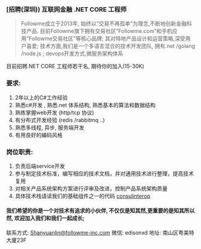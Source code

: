 ### [招聘(深圳)) 互联网金融 .NET CORE 工程师


>Followme成立于2013年, 始终以”交易不再孤单”为理念,不断地创新金融科技产品. 目前Followme旗下拥有交易社区”Followme.com”和手机应用”Followme交易社区”等核心品牌; 其对特地产品设计和运营策略,深受用户喜爱;
>技术方面,我们是一个多语言混合的技术开发团队, 拥有.net /golang /node.js ;
>devops开发方式,微服务架构体系

目前招聘.NET CORE 工程师若干名, 期待你的加入(15-30K)
### 要求:
1. 2年以上的C#工作经验
2. 熟悉c#开发 , 熟悉.net 体系结构, 熟悉基本的算法和数据结构
3. 熟练掌握web开发 (http/tcp 协议)
4. 有分布式开发经验 (redis /rabbitmq ..)
5. 熟悉多线程, 异步, 服务端开发
6. 有用良好的编码风格


### 岗位职责:
1. 负责后端service开发
2. 参与制定技术标准，编写相应的技术文档，并对通用技术进行整理，提高技术复用
3. 对相关产品系统架构方案进行评审及改进，控制产品系统架构质量
4. 具体技术栈请读我们的基础组件之一的代码 [consulinterop](./https://github.com/FollowmeTech/fm.consulinterop "clickme")


#### 我们希望的你是一个对技术有追求的小伙伴, 不仅仅是知其然,更重要的是知其所以然, 欢迎加入我们和我们一起成长;


联系方式: Shanyuanlin@followme-inc.com
微信: edisonxd
地址: 南山区粤美特大厦23F
